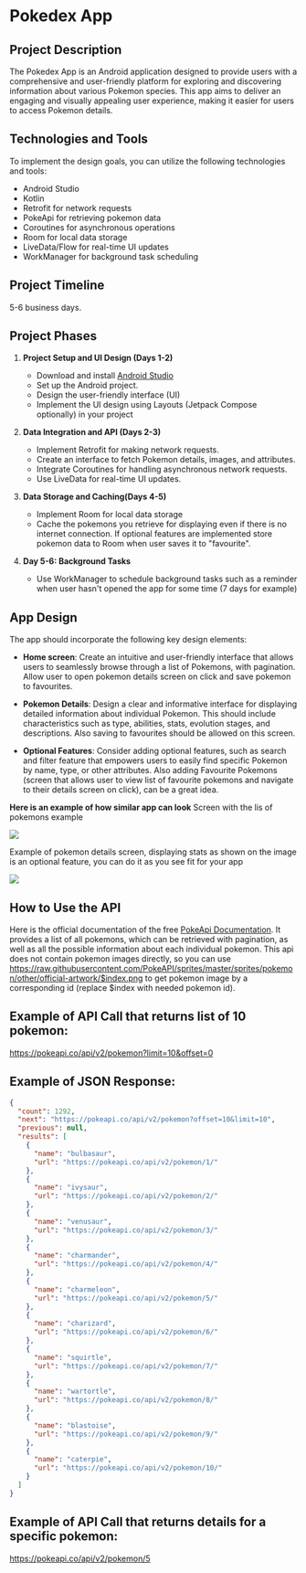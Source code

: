 # Pokedex App

## Project Description
The Pokedex App is an Android application designed to provide users with a comprehensive and user-friendly platform for exploring and discovering information about various Pokemon species. This app aims to deliver an engaging and visually appealing user experience, making it easier for users to access Pokemon details.

## Technologies and Tools
To implement the design goals, you can utilize the following technologies and tools:

- Android Studio
- Kotlin
- Retrofit for network requests
- PokeApi for retrieving pokemon data
- Coroutines for asynchronous operations
- Room for local data storage
- LiveData/Flow for real-time UI updates
- WorkManager for background task scheduling

## Project Timeline
5-6 business days.

## Project Phases
1. **Project Setup and UI Design (Days 1-2)**
   - Download and install [Android Studio](https://developer.android.com/studio)
   - Set up the Android project.
   - Design the user-friendly interface (UI)
   - Implement the UI design using Layouts (Jetpack Compose optionally) in your project

2. **Data Integration and API (Days 2-3)**
   - Implement Retrofit for making network requests.
   - Create an interface to fetch Pokemon details, images, and attributes.
   - Integrate Coroutines for handling asynchronous network requests.
   - Use LiveData for real-time UI updates.

3. **Data Storage and Caching(Days 4-5)**
   - Implement Room for local data storage
   - Cache the pokemons you retrieve for displaying even if there is no internet connection. If optional features are implemented store pokemon data to Room when user saves it to "favourite".
   
4. **Day 5-6: Background Tasks**
   - Use WorkManager to schedule background tasks such as a reminder when user hasn't opened the app for some time (7 days for example)

## App Design
The app should incorporate the following key design elements:

- **Home screen**: Create an intuitive and user-friendly interface that allows users to seamlessly browse through a list of Pokemons, with pagination. Allow user to open pokemon details screen on click and save pokemon to favourites.

- **Pokemon Details**: Design a clear and informative interface for displaying detailed information about individual Pokemon. This should include characteristics such as type, abilities, stats, evolution stages, and descriptions. Also saving to favourites should be allowed on this screen.

- **Optional Features**: Consider adding optional features, such as search and filter feature that empowers users to easily find specific Pokemon by name, type, or other attributes. Also
adding Favourite Pokemons (screen that allows user to view list of favourite pokemons and navigate to their details screen on click), can be a great idea.

**Here is an example of how similar app can look**
Screen with the lis of pokemons example

![](pokemon_list_screen.png)

Example of pokemon details screen, displaying stats as shown on the image is an optional feature, you can do it as you see fit for your app

![](pokemon_details_screen.png)

## How to Use the API
Here is the official documentation of the free [PokeApi Documentation](https://pokeapi.co/docs/v2). It provides a list of all pokemons, which can be retrieved with pagination, as well as all the possible information about each individual pokemon.
This api does not contain pokemon images directly, so you can use https://raw.githubusercontent.com/PokeAPI/sprites/master/sprites/pokemon/other/official-artwork/$index.png to get pokemon image by a corresponding id (replace $index with needed pokemon id).

## Example of API Call that returns list of 10 pokemon:
https://pokeapi.co/api/v2/pokemon?limit=10&offset=0

## Example of JSON Response:
```json
{
  "count": 1292,
  "next": "https://pokeapi.co/api/v2/pokemon?offset=10&limit=10",
  "previous": null,
  "results": [
    {
      "name": "bulbasaur",
      "url": "https://pokeapi.co/api/v2/pokemon/1/"
    },
    {
      "name": "ivysaur",
      "url": "https://pokeapi.co/api/v2/pokemon/2/"
    },
    {
      "name": "venusaur",
      "url": "https://pokeapi.co/api/v2/pokemon/3/"
    },
    {
      "name": "charmander",
      "url": "https://pokeapi.co/api/v2/pokemon/4/"
    },
    {
      "name": "charmeleon",
      "url": "https://pokeapi.co/api/v2/pokemon/5/"
    },
    {
      "name": "charizard",
      "url": "https://pokeapi.co/api/v2/pokemon/6/"
    },
    {
      "name": "squirtle",
      "url": "https://pokeapi.co/api/v2/pokemon/7/"
    },
    {
      "name": "wartortle",
      "url": "https://pokeapi.co/api/v2/pokemon/8/"
    },
    {
      "name": "blastoise",
      "url": "https://pokeapi.co/api/v2/pokemon/9/"
    },
    {
      "name": "caterpie",
      "url": "https://pokeapi.co/api/v2/pokemon/10/"
    }
  ]
}
```

## Example of API Call that returns details for a specific pokemon:
https://pokeapi.co/api/v2/pokemon/5





